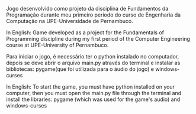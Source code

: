 Jogo desenvolvido como projeto da disciplina de Fundamentos da Programação durante meu primeiro período do curso de Engenharia da Computação na UPE-Universidade de Pernambuco.

In English: Game developed as a project for the Fundamentals of Programming discipline during my first period of the Computer Engineering course at UPE-University of Pernambuco.

Para iniciar o jogo, é necessário ter o python instalado no computador, depois se deve abrir o arquivo main.py através do terminal e instalar as bibliotecas: pygame(que foi utilizada para o áudio do jogo) e windows-curses

In English: To start the game, you must have python installed on your computer, then you must open the main.py file through the terminal and install the libraries: pygame (which was used for the game's audio) and windows-curses
